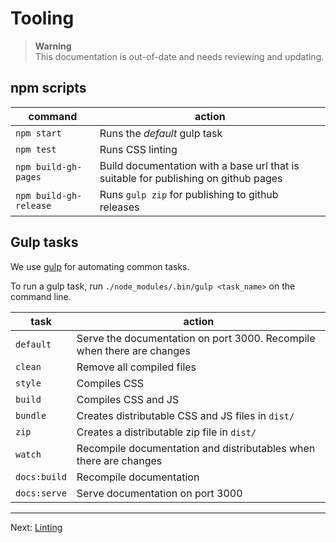 # Tooling

> **Warning**<br>
> This documentation is out-of-date and needs reviewing and updating.

## npm scripts

| command | action |
|---------|--------|
| `npm start` | Runs the *default* gulp task |
| `npm test` | Runs CSS linting |
| `npm build-gh-pages` | Build documentation with a base url that is suitable for publishing on github pages |
| `npm build-gh-release` | Runs `gulp zip` for publishing to github releases |

## Gulp tasks

We use [gulp](https://gulpjs.com/) for automating common tasks.

To run a gulp task, run `./node_modules/.bin/gulp <task_name>` on the command line.

| task | action |
|------|--------|
| `default` | Serve the documentation on port 3000. Recompile when there are changes |
| `clean` | Remove all compiled files |
| `style` | Compiles CSS |
| `build` | Compiles CSS and JS |
| `bundle` | Creates distributable CSS and JS files in `dist/` |
| `zip` | Creates a distributable zip file in `dist/` |
| `watch` | Recompile documentation and distributables when there are changes |
| `docs:build` | Recompile documentation |
| `docs:serve` | Serve documentation on port 3000 |

---

Next: [Linting](linting.md)
